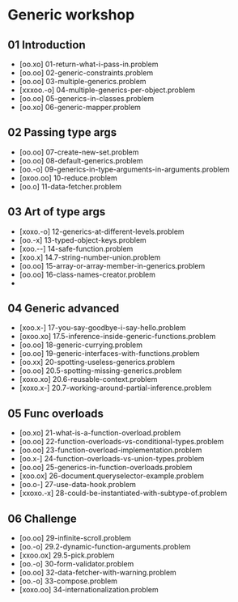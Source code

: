 # Generic workshop

## 01 Introduction
- [oo.xo] 01-return-what-i-pass-in.problem
- [oo.oo] 02-generic-constraints.problem
- [oo.oo] 03-multiple-generics.problem
- [xxxoo.-o] 04-multiple-generics-per-object.problem
- [oo.oo] 05-generics-in-classes.problem
- [oo.xo] 06-generic-mapper.problem

## 02 Passing type args
- [oo.oo] 07-create-new-set.problem
- [oo.oo] 08-default-generics.problem
- [oo.-o] 09-generics-in-type-arguments-in-arguments.problem
- [oxoo.oo] 10-reduce.problem
- [oo.o] 11-data-fetcher.problem

## 03 Art of type args
- [xoxo.-o] 12-generics-at-different-levels.problem
- [oo.-x] 13-typed-object-keys.problem
- [xoo.--] 14-safe-function.problem
- [xoo.x] 14.7-string-number-union.problem
- [oo.oo] 15-array-or-array-member-in-generics.problem
- [oo.oo] 16-class-names-creator.problem
- 
## 04 Generic advanced
- [xoo.x-] 17-you-say-goodbye-i-say-hello.problem
- [oxoo.xo] 17.5-inference-inside-generic-functions.problem
- [oo.oo] 18-generic-currying.problem
- [oo.oo] 19-generic-interfaces-with-functions.problem
- [oo.xx] 20-spotting-useless-generics.problem
- [oo.oo] 20.5-spotting-missing-generics.problem
- [xoxo.xo] 20.6-reusable-context.problem
- [xoxo.x-] 20.7-working-around-partial-inference.problem

## 05 Func overloads
- [oo.xo] 21-what-is-a-function-overload.problem
- [oo.oo] 22-function-overloads-vs-conditional-types.problem
- [oo.oo] 23-function-overload-implementation.problem
- [oo.x-] 24-function-overloads-vs-union-types.problem
- [oo.oo] 25-generics-in-function-overloads.problem
- [xoo.ox] 26-document.queryselector-example.problem
- [oo.o-] 27-use-data-hook.problem
- [xxoxo.-x] 28-could-be-instantiated-with-subtype-of.problem


## 06 Challenge
- [oo.oo] 29-infinite-scroll.problem
- [oo.-o] 29.2-dynamic-function-arguments.problem
- [xxoo.ox] 29.5-pick.problem
- [oo.-o] 30-form-validator.problem
- [oo.oo] 32-data-fetcher-with-warning.problem
- [oo.-o] 33-compose.problem
- [xoxo.oo] 34-internationalization.problem